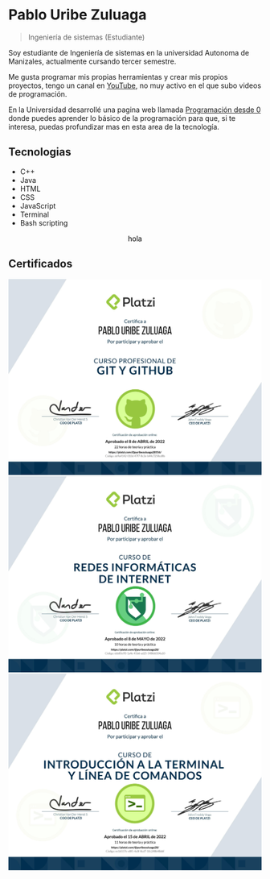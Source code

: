# Pablo Uribe Zuluaga
>  Ingeniería de sistemas (Estudiante)

Soy estudiante de Ingeniería de sistemas en la universidad Autonoma de Manizales, actualmente cursando tercer semestre.

Me gusta programar mis propias herramientas y crear mis propios proyectos, tengo un canal en [YouTube](https://www.youtube.com/channel/UC62Vw-ATtv01Pgk2yHvLjdg), no muy activo en el que subo videos de programación.

En la Universidad desarrollé una pagina web llamada [Programación desde 0]() donde puedes aprender lo básico de la programación para que, si te interesa, puedas profundizar mas en esta area de la tecnología.

## Tecnologias
- C++
- Java
- HTML
- CSS
- JavaScript
- Terminal
- Bash scripting

<style>
    div{
        text-align: center;
        color: black;
    }
</style>
<div>hola</div>

## Certificados

<div display="grid" gridTemplateColumns>
    <img src="images/git.jpg">
    <img src="images/redes.jpg">
    <img src="images/terminal.jpg">
</div>